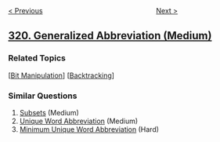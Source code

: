 <!--|This file generated by command(leetcode description); DO NOT EDIT.    |-->
<!--+----------------------------------------------------------------------+-->
<!--|@author    openset <openset.wang@gmail.com>                           |-->
<!--|@link      https://github.com/openset                                 |-->
<!--|@home      https://github.com/tonymontaro/leetcode-hints                        |-->
<!--+----------------------------------------------------------------------+-->

[< Previous](https://github.com/tonymontaro/leetcode-hints/tree/master/problems/bulb-switcher "Bulb Switcher")
　　　　　　　　　　　　　　　　
[Next >](https://github.com/tonymontaro/leetcode-hints/tree/master/problems/create-maximum-number "Create Maximum Number")

## [320. Generalized Abbreviation (Medium)](https://leetcode.com/problems/generalized-abbreviation "列举单词的全部缩写")



### Related Topics
  [[Bit Manipulation](https://github.com/tonymontaro/leetcode-hints/tree/master/tag/bit-manipulation/README.md)]
  [[Backtracking](https://github.com/tonymontaro/leetcode-hints/tree/master/tag/backtracking/README.md)]

### Similar Questions
  1. [Subsets](https://github.com/tonymontaro/leetcode-hints/tree/master/problems/subsets) (Medium)
  1. [Unique Word Abbreviation](https://github.com/tonymontaro/leetcode-hints/tree/master/problems/unique-word-abbreviation) (Medium)
  1. [Minimum Unique Word Abbreviation](https://github.com/tonymontaro/leetcode-hints/tree/master/problems/minimum-unique-word-abbreviation) (Hard)
